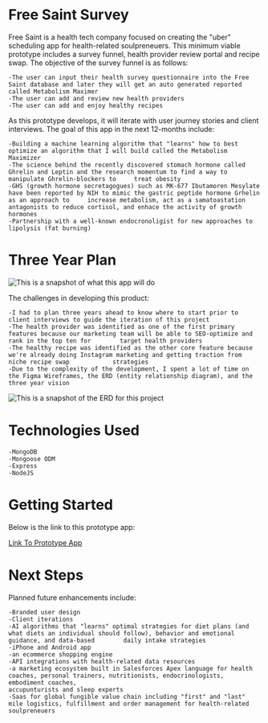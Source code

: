 # Free Saint Survey

Free Saint is a health tech company focused on creating the "uber" scheduling app for health-related soulpreneuers. This minimum viable prototype includes a survey funnel, health provider review portal and recipe swap. The objective of the survey funnel is as follows:

    -The user can input their health survey questionnaire into the Free Saint database and later they will get an auto generated reported called Metabolism Maximer  
    -The user can add and review new health providers
    -The user can add and enjoy healthy recipes

As this prototype develops, it will iterate with user journey stories and client interviews. The goal of this app in the next 12-months include: 

    -Building a machine learning algorithm that "learns" how to best optimize an algorithm that I will build called the Metabolism Maximizer
    -The science behind the recently discovered stomach hormone called Ghrelin and Leptin and the research momentum to find a way to manipulate Ghrelin-blockers to     treat obesity
    -GHS (growth hormone secretagogues) such as MK-677 Ibutamoren Mesylate have been reported by NIH to mimic the gastric peptide hormone Grhelin as an approach to     increase metabolism, act as a samatoastation antagonists to reduce cortisol, and enhace the activity of growth hormones
    -Partnership with a well-known endocronoligist for new approaches to lipolysis (fat burning)

# Three Year Plan

![This is a snapshot of what this app will do](https://i.imgur.com/KkFEuH8.png)


The challenges in developing this product:

    -I had to plan three years ahead to know where to start prior to client interviews to guide the iteration of this project
    -The health provider was identified as one of the first primary features because our marketing team will be able to SEO-optimize and rank in the top ten for        target health providers
    -The healthy recipe was identified as the other core feature because we're already doing Instagram marketing and getting traction from niche recipe swap            strategies
    -Due to the complexity of the development, I spent a lot of time on the Figma Wireframes, the ERD (entity relationship diagram), and the three year vision


![This is a snapshot of the ERD for this project](https://i.imgur.com/sAScSTt.png)

# Technologies Used
    -MongoDB
    -Mongoose ODM
    -Express
    -NodeJS

# Getting Started

Below is the link to this prototype app:

[Link To Prototype App](https://freesaint.herokuapp.com/)

# Next Steps

Planned future enhancements include:

    -Branded user design
    -Client iterations
    -AI algorithms that "learns" optimal strategies for diet plans (and what diets an individual should follow), behavior and emotional guidance, and data-based        daily intake strategies
    -iPhone and Android app
    -an ecommerce shopping engine
    -API integrations with health-related data resources
    -a marketing ecosystem built in Salesforces Apex language for health coaches, personal trainers, nutritionists, endocrinologists, embodiment coaches,   
    accupunturists and sleep experts
    -Saas for global fungible value chain including "first" and "last" mile logistics, fulfillment and order management for health-related soulpreneuers
